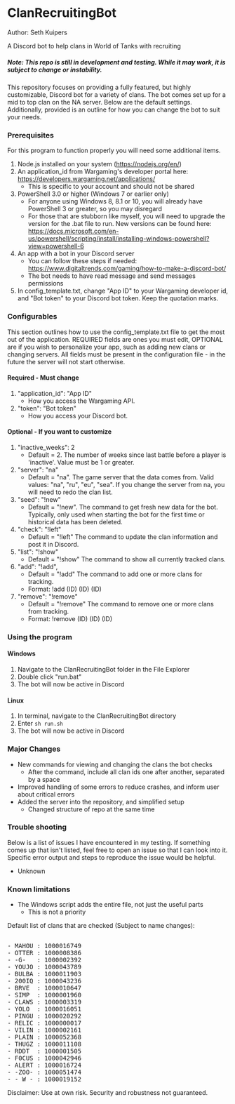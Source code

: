 # ClanRecruitingBot
Author: Seth Kuipers

A Discord bot to help clans in World of Tanks with recruiting

##### Note: This repo is still in development and testing. While it may work, it is subject to change or instability.

This repository focuses on providing a fully featured, but highly customizable, Discord bot for a variety of clans. The bot comes set up for a mid to top clan on the NA server. Below are the default settings. Additionally, provided is an outline for how you can change the bot to suit your needs.
  
### Prerequisites  

For this program to function properly you will need some additional items.  
1. Node.js installed on your system (https://nodejs.org/en/)
2. An application_id from Wargaming's developer portal here: https://developers.wargaming.net/applications/
    * This is specific to your account and should not be shared
3. PowerShell 3.0 or higher (Windows 7 or earlier only)
    * For anyone using Windows 8, 8.1 or 10, you will already have PowerShell 3 or greater, so you may disregard
    * For those that are stubborn like myself, you will need to upgrade the version for the .bat file to run. New versions can be found here: https://docs.microsoft.com/en-us/powershell/scripting/install/installing-windows-powershell?view=powershell-6
4. An app with a bot in your Discord server
    * You can follow these steps if needed: https://www.digitaltrends.com/gaming/how-to-make-a-discord-bot/
    * The bot needs to have read message and send messages permissions
5. In config_template.txt, change "App ID" to your Wargaming developer id, and "Bot token" to your Discord bot token. Keep the quotation marks. 
 
### Configurables

This section outlines how to use the config_template.txt file to get the most out of the application. REQUIRED fields are ones you must edit, OPTIONAL are if you wish to personalize your app, such as adding new clans or changing servers. All fields must be present in the configuration file - in the future the server will not start otherwise.

#### Required - Must change

1. "application_id": "App ID"
    * How you access the Wargaming API.
2. "token": "Bot token"
    * How you access your Discord bot.

#### Optional - If you want to customize

1. "inactive_weeks": 2
    * Default = 2. The number of weeks since last battle before a player is 'inactive'. Value must be 1 or greater.
2. "server": "na"
    * Default = "na". The game server that the data comes from. Valid values: "na", "ru", "eu", "sea". If you change the server from na, you will need to redo the clan list.
3. "seed": "!new"
    * Default = "!new". The command to get fresh new data for the bot. Typically, only used when starting the bot for the first time or historical data has been deleted.
4. "check": "!left"
    * Default = "!left" The command to update the clan information and post it in Discord.
5. "list": "!show"
    * Default = "!show" The command to show all currently tracked clans.
6. "add": "!add",
    * Default = "!add" The command to add one or more clans for tracking.
    * Format: !add (ID) (ID) (ID)
7. "remove": "!remove"
    * Default = "!remove" The command to remove one or more clans from tracking.
    * Format: !remove (ID) (ID) (ID)

### Using the program  
  
#### Windows

1. Navigate to the ClanRecruitingBot folder in the File Explorer
2. Double click "run.bat"
3. The bot will now be active in Discord

#### Linux

1. In terminal, navigate to the ClanRecruitingBot directory
2. Enter `sh run.sh`
3. The bot will now be active in Discord

### Major Changes

- New commands for viewing and changing the clans the bot checks
    * After the command, include all clan ids one after another, separated by a space
- Improved handling of some errors to reduce crashes, and inform user about critical errors
- Added the server into the repository, and simplified setup
    * Changed structure of repo at the same time

### Trouble shooting
  
Below is a list of issues I have encountered in my testing. If something comes up that isn't listed, feel free to open an issue so that I can look into it. Specific error output and steps to reproduce the issue would be helpful.  
  
- Unknown
  
### Known limitations  
  
- The Windows script adds the entire file, not just the useful parts
   * This is not a priority

Default list of clans that are checked (Subject to name changes):  
<pre>  
- MAHOU : 1000016749  
- OTTER : 1000008386  
- -G-   : 1000002392  
- YOUJO : 1000043789  
- BULBA : 1000011903  
- 200IQ : 1000043236  
- BRVE  : 1000010647  
- SIMP  : 1000001960  
- CLAWS : 1000003319  
- YOLO  : 1000016051  
- PINGU : 1000020292  
- RELIC : 1000000017  
- VILIN : 1000002161  
- PLAIN : 1000052368
- THUGZ : 1000011108
- RDDT  : 1000001505
- F0CUS : 1000042946  
- ALERT : 1000016724  
- -ZOO- : 1000051474  
- -_W_- : 1000019152
</pre>  
  
Disclaimer: Use at own risk. Security and robustness not guaranteed.  